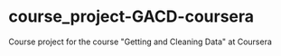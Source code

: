 # course_project-GACD-coursera
Course project for the course "Getting and Cleaning Data" at Coursera
